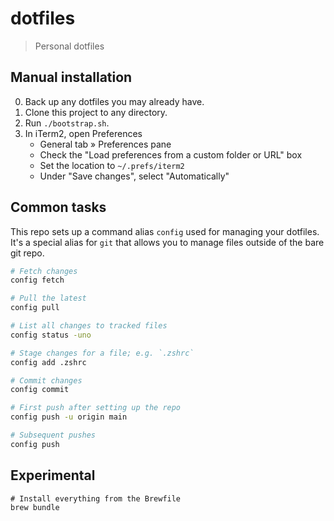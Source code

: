 # dotfiles

> Personal dotfiles

## Manual installation

0. Back up any dotfiles you may already have.
1. Clone this project to any directory.
2. Run `./bootstrap.sh`.
3. In iTerm2, open Preferences
    - General tab » Preferences pane
    - Check the "Load preferences from a custom folder or URL" box
    - Set the location to `~/.prefs/iterm2`
    - Under "Save changes", select "Automatically"

## Common tasks

This repo sets up a command alias `config` used for managing your dotfiles. It's a special alias for `git` that allows you to manage files outside of the bare git repo.

```bash
# Fetch changes
config fetch

# Pull the latest
config pull

# List all changes to tracked files
config status -uno

# Stage changes for a file; e.g. `.zshrc`
config add .zshrc

# Commit changes
config commit

# First push after setting up the repo
config push -u origin main

# Subsequent pushes
config push
```

## Experimental

```
# Install everything from the Brewfile
brew bundle
```
